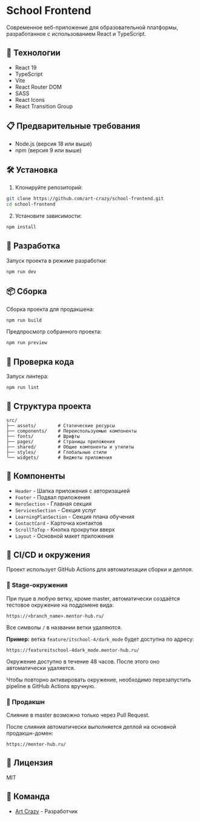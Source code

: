 # School Frontend

Современное веб-приложение для образовательной платформы, разработанное с использованием React и TypeScript.

## 🚀 Технологии

- React 19
- TypeScript
- Vite
- React Router DOM
- SASS
- React Icons
- React Transition Group

## 📋 Предварительные требования

- Node.js (версия 18 или выше)
- npm (версия 9 или выше)

## 🛠 Установка

1. Клонируйте репозиторий:
```bash
git clone https://github.com/art-crazy/school-frontend.git
cd school-frontend
```

2. Установите зависимости:
```bash
npm install
```

## 🚀 Разработка

Запуск проекта в режиме разработки:
```bash
npm run dev
```

## 📦 Сборка

Сборка проекта для продакшена:
```bash
npm run build
```

Предпросмотр собранного проекта:
```bash
npm run preview
```

## 🧪 Проверка кода

Запуск линтера:
```bash
npm run lint
```

## 📁 Структура проекта

```
src/
├── assets/        # Статические ресурсы
├── components/    # Переиспользуемые компоненты
├── fonts/         # Шрифты
├── pages/         # Страницы приложения
├── shared/        # Общие компоненты и утилиты
├── styles/        # Глобальные стили
└── widgets/       # Виджеты приложения
```

## 🎨 Компоненты

- `Header` - Шапка приложения с авторизацией
- `Footer` - Подвал приложения
- `HeroSection` - Главная секция
- `ServicesSection` - Секция услуг
- `LearningPlanSection` - Секция плана обучения
- `ContactCard` - Карточка контактов
- `ScrollToTop` - Кнопка прокрутки вверх
- `Layout` - Основной макет приложения

## 🔄 CI/CD и окружения

Проект использует GitHub Actions для автоматизации сборки и деплоя.

### 🧪 Stage-окружения

При пуше в любую ветку, кроме master, автоматически создаётся тестовое окружение на поддомене вида:

```
https://<branch_name>.mentor-hub.ru/
```

Все символы `/` в названии ветки удаляются.

**Пример:** ветка `feature/itschool-4/dark_mode` будет доступна по адресу:
```
https://featureitschool-4dark_mode.mentor-hub.ru/
```

Окружение доступно в течение 48 часов. После этого оно автоматически удаляется.

Чтобы повторно активировать окружение, необходимо перезапустить pipeline в GitHub Actions вручную.

### 🚀 Продакшн

Слияние в master возможно только через Pull Request.

После слияния автоматически выполняется деплой на основной продакшн-домен:
```
https://mentor-hub.ru/
```

## 📝 Лицензия

MIT

## 👥 Команда

- [Art Crazy](https://github.com/art-crazy) - Разработчик
